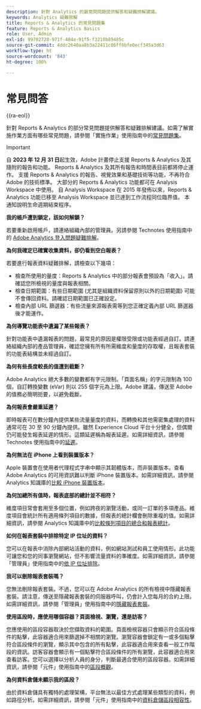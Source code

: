 ```yaml
---
description: 針對 Analytics 的最常問問題提供解答和疑難排解建議。
keywords: Analytics 疑難排解
title: Reports & Analytics 的常見問題集
feature: Reports & Analytics Basics
role: User, Admin
exl-id: 99702728-971f-484a-91f5-f3210b89485c
source-git-commit: 4ddc2640aa8b3a22411c86ff8bfe0ecf345a3d63
workflow-type: ht
source-wordcount: '843'
ht-degree: 100%

---
```


# 常見問答

{{ra-eol}}

針對 Reports &amp; Analytics 的部分常見問題提供解答和疑難排解建議。如需了解實施作業方面有哪些常見問題，請參閱「實施作業」使用指南中的[常見問題集](/help/implement/faq.md)。

>[!IMPORTANT]
>自 **2023 年 12 月 31 日**&#x200B;起生效，Adobe 計畫停止支援 Reports &amp; Analytics 及其隨附的報告和功能。 Reports &amp; Analytics 及其所有報告和時間表目前都將停止運作。 支援 Reports &amp; Analytics 的報告、視覺效果和基礎技術等功能，不再符合 Adobe 的技術標準。 大部分的 Reports &amp; Analytics 功能都可在 Analysis Workspace 中使用。 自 Analysis Workspace 在 2015 年發佈以來，Reports &amp; Analytics 功能已移至 Analysis Workspace 並已達到工作流程同位臨界值。 本通知說明生命週期結束程序。

**我的帳戶遭到鎖定，該如何解鎖？**

若要重新啟用帳戶，請連絡組織內部的管理員。另請參閱 Technotes 使用指南中的 [Adobe Analytics 登入問題疑難排解](/help/technotes/troubleshoot-login.md)。

**為何我確定已確實收集資料，卻仍看到空白報表？**

若要進行報表資料疑難排解，請檢查以下幾項：

* 檢查所使用的量度：Reports &amp; Analytics 中的部分報表會預設為「收入」。請確認您所檢視的量度與報表相關。
* 檢查日期範圍：有些日期範圍 (尤其是組織資料保留原則以外的日期範圍) 可能不會傳回資料。請確認日期範圍已正確設定。
* 檢查內部 URL 篩選器：有些流量來源報表需等到您正確定義內部 URL 篩選器後才能運作。

**為何導覽功能表中遺漏了某些報表？**

針對功能表中遺漏報表的問題，最常見的原因是權限受限或功能表經過自訂。請連絡組織內部的產品管理員，確認您擁有所有所需維度和量度的存取權，且報表套裝的功能表結構並未經過自訂。

**為何有些長度較長的值遭到截斷？**

Adobe Analytics 絕大多數的變數都有字元限制。「頁面名稱」的字元限制為 100 個，自訂轉換變數 (eVar) 則以 255 個字元為上限。Adobe 建議，傳送至 Adobe 的值務必簡明扼要，以避免截斷。

**為何報表會嚴重延遲？**

即時報表可在數分鐘內提供某些流量量度的資料，而轉換和其他需密集處理的資料通常可在 30 至 90 分鐘內提供。雖然 Experience Cloud 平台十分健全，但偶爾仍可能發生報表延遲的情形。這類延遲稱為報表延遲。如需詳細資訊，請參閱 Technotes 使用指南中的[延遲](/help/technotes/latency.md)。

**為何無法在 iPhone 上看到裝置版本？**

Apple 裝置會在使用者代理程式字串中顯示其韌體版本，而非裝置版本。查看 Adobe Analytics 的可用資訊難以判斷 iPhone 裝置版本。如需詳細資訊，請參閱 Analytics 知識庫的[比較 iPhone 裝置版本](https://helpx.adobe.com/tw/analytics/kb/comparing-iphone-device-versions.html)。

**為何加總所有值時，報表底部的總計並不相符？**

維度項目常會套用至多個位置，例如跨夜的瀏覽活動，或同一訂單的多項產品。維度項目會統計所有適用條列項目的數據，但報表的總計欄會刪除重複的值。如需詳細資訊，請參閱 Analytics 知識庫中的[比較條列項目的總合和報表總計](https://helpx.adobe.com/tw/analytics/kb/sum-line-items-different-from-total.html)。

**如何在報表套裝中排除特定 IP 位址的資料？**

您可以在報表中消除內部網站活動的資料，例如網站測試和員工使用情形。此功能可讓您和您的同事瀏覽網站，但不影響流量資料的準確度。如需詳細資訊，請參閱「管理員」使用指南中的[依 IP 位址排除](/help/admin/admin/exclude-ip.md)。

**我可以刪除報表套裝嗎？**

您無法刪除報表套裝。不過，您可以在 Adobe Analytics 的所有檢視中隱藏報表套裝。請注意，傳送至隱藏報表套裝的伺服器呼叫，仍會計入您每月的合約上限。如需詳細資訊，請參閱「管理員」使用指南中的[隱藏報表套裝](/help/admin/company/c-hide-report-suites.md)。

**使用區段時，應使用哪個容器？頁面檢視、瀏覽，還是訪客？**

您應使用的區段容器取決於您擷取資料的範圍。頁面檢視容器只會顯示符合區段條件的點擊，此容器適合用來篩選掉不相關的瀏覽。瀏覽容器會鎖定有一或多個點擊符合區段條件的瀏覽，顯示其中包含的所有點擊，此容器適合用來查看一般工作階段的資訊。訪客容器會顯示有一個點擊符合區段條件的所有瀏覽，此容器適合用來查看訪客。您可以選擇以分析人員的身分，判斷最適合使用的區段容器。如需詳細資訊，請參閱「元件」使用指南中的[區段概觀](/help/components/segmentation/seg-overview.md)。

**為何資料倉儲未顯示我的區段？**

由於資料倉儲具有獨特的處理架構，平台無法以最佳方式處理某些類型的資料，例如路徑分析。如需詳細資訊，請參閱「元件」使用指南中的[資料倉儲區段相容性](/help/components/segmentation/seg-reference/seg-compatibility.md)。

